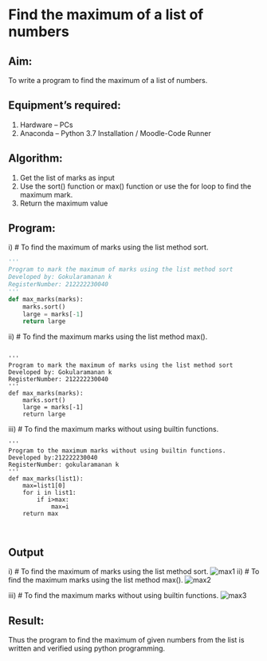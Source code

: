 # Find the maximum of a list of numbers
## Aim:
To write a program to find the maximum of a list of numbers.
## Equipment’s required:
1.	Hardware – PCs
2.	Anaconda – Python 3.7 Installation / Moodle-Code Runner
## Algorithm:
1.	Get the list of marks as input
2.	Use the sort() function or max() function or use the for loop to find the maximum mark.
3.	Return the maximum value
## Program:

i)	# To find the maximum of marks using the list method sort.
```Python
''' 
Program to mark the maximum of marks using the list method sort
Developed by: Gokularamanan k
RegisterNumber: 212222230040
'''
def max_marks(marks):
    marks.sort()
    large = marks[-1]
    return large


```

ii)	# To find the maximum marks using the list method max().
```

''' 
Program to mark the maximum of marks using the list method sort
Developed by: Gokularamanan k
RegisterNumber: 212222230040
'''
def max_marks(marks):
    marks.sort()
    large = marks[-1]
    return large

```

iii) # To find the maximum marks without using builtin functions.
```
''' 
Program to the maximum marks without using builtin functions.
Developed by:212222230040 
RegisterNumber: gokularamanan k
'''
def max_marks(list1):
    max=list1[0]
    for i in list1:
        if i>max:
            max=i
    return max



```
##  Output
i)	# To find the maximum of marks using the list method sort.
![max1](https://github.com/Gokulanbazhagan/FindMaximum/assets/119518996/d215267f-b255-4d7f-aa97-7eca000f7801)
ii)	# To find the maximum marks using the list method max().
![max2](https://github.com/Gokulanbazhagan/FindMaximum/assets/119518996/01109ba5-475f-4321-9516-7a61877972e4)

iii) # To find the maximum marks without using builtin functions.
![max3](https://github.com/Gokulanbazhagan/FindMaximum/assets/119518996/92b743b4-b368-4cd7-82d2-280ecf60aaf3)


 


## Result:
Thus the program to find the maximum of given numbers from the list is written and verified using python programming.
